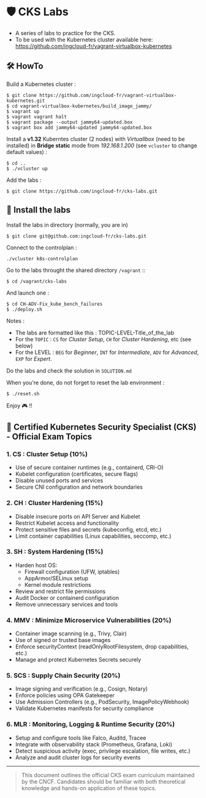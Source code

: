 # 🛡️ CKS Labs

- A series of labs to practice for the CKS.
- To be used with the Kubernetes cluster available here: https://github.com/ingcloud-fr/vagrant-virtualbox-kubernetes

## 🛠️ HowTo

Build a Kubernetes cluster :

```
$ git clone https://github.com/ingcloud-fr/vagrant-virtualbox-kubernetes.git
$ cd vagrant-virtualbox-kubernetes/build_image_jammy/
$ vagrant up
$ vagrant vagrant halt  
$ vagrant package --output jammy64-updated.box
$ vagrant box add jammy64-updated jammy64-updated.box 
```
Install a **v1.32** Kuberntes cluster (2 nodes) with *Virtuallbox* (need to be installed) in **Bridge static** mode from *192.168.1.200* (see `vcluster` to change default values) :

```
$ cd ..
$ ./vcluster up
```

Add the labs :

```
$ git clone https://github.com/ingcloud-fr/cks-labs.git
```

## 🧪 Install the labs 

Install the labs in directory (normally, you are in)

```
$ git clone git@github.com:ingcloud-fr/cks-labs.git
```

Connect to the controlplan :

```
./vcluster k8s-controlplan
```
Go to the labs throught the shared directory `/vagrant` ::

```
$ cd /vagrant/cks-labs
```

And launch one :

```
$ cd CH-ADV-Fix_kube_bench_failures
$ ./deploy.sh
```

Notes : 
- The labs are formatted like this : TOPIC-LEVEL-Title_of_the_lab
- For the `TOPIC` : `CS` for *Cluster Setup*, `CH` for *Cluster Hardening*, etc (see below)
- For the LEVEL : `BEG` for *Beginner*, `INT` for *Intermediate*, `ADV` for *Advanced*, `EXP` for *Expert*.

Do the labs and check the solution in `SOLUTION.md`

When you're done, do not forget to reset the lab environment :

```
$ ./reset.sh
```

Enjoy 🎮 !!


## 🧭 Certified Kubernetes Security Specialist (CKS) - Official Exam Topics

### 1. CS : Cluster Setup (10%)
- Use of secure container runtimes (e.g., containerd, CRI-O)
- Kubelet configuration (certificates, secure flags)
- Disable unused ports and services
- Secure CNI configuration and network boundaries

### 2. CH : Cluster Hardening (15%)
- Disable insecure ports on API Server and Kubelet
- Restrict Kubelet access and functionality
- Protect sensitive files and secrets (kubeconfig, etcd, etc.)
- Limit container capabilities (Linux capabilities, seccomp, etc.)

### 3. SH : System Hardening (15%)
- Harden host OS:
  - Firewall configuration (UFW, iptables)
  - AppArmor/SELinux setup
  - Kernel module restrictions
- Review and restrict file permissions
- Audit Docker or containerd configuration
- Remove unnecessary services and tools

### 4. MMV : Minimize Microservice Vulnerabilities (20%)
- Container image scanning (e.g., Trivy, Clair)
- Use of signed or trusted base images
- Enforce securityContext (readOnlyRootFilesystem, drop capabilities, etc.)
- Manage and protect Kubernetes Secrets securely

### 5. SCS : Supply Chain Security (20%)
- Image signing and verification (e.g., Cosign, Notary)
- Enforce policies using OPA Gatekeeper
- Use Admission Controllers (e.g., PodSecurity, ImagePolicyWebhook)
- Validate Kubernetes manifests for security compliance

### 6. MLR : Monitoring, Logging & Runtime Security (20%)
- Setup and configure tools like Falco, Auditd, Tracee
- Integrate with observability stack (Prometheus, Grafana, Loki)
- Detect suspicious activity (exec, privilege escalation, file writes, etc.)
- Analyze and audit cluster logs for security events

---

> This document outlines the official CKS exam curriculum maintained by the CNCF. Candidates should be familiar with both theoretical knowledge and hands-on application of these topics.
